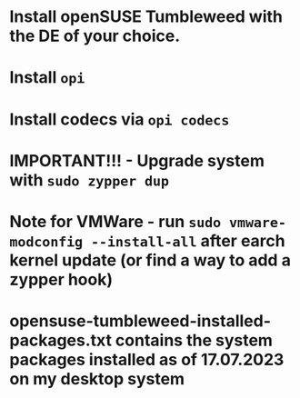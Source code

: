 # Install openSUSE Tumbleweed with the DE of your choice.
# Install `opi`
# Install codecs via `opi codecs`
# IMPORTANT!!! - Upgrade system with `sudo zypper dup`
# Note for VMWare - run `sudo vmware-modconfig --install-all` after earch kernel update (or find a way to add a zypper hook)
# opensuse-tumbleweed-installed-packages.txt contains the system packages installed as of 17.07.2023 on my desktop system
